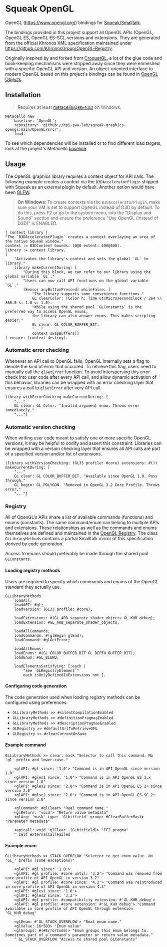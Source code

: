 # Squeak OpenGL
OpenGL (https://www.opengl.org/) bindings for [Squeak/Smalltalk].

The bindings provided in this project support all OpenGL APIs (OpenGL, OpenGL ES, OpenGL ES-SC), versions and extensions. They are generated from the official Khronos XML specification maintained under https://github.com/KhronosGroup/OpenGL-Registry.

Originally inspired by and forked from [CroquetGL], a lot of the glue code and book-keeping mechanisms were stripped away since they were enmeshed with a specific OpenGL API and version. An object-oriented interface to modern OpenGL based on this project's bindings can be found in [OpenGL Objects][OpenGLObjects].

## Installation

> Requires at least [metacello@`88e4d13`](https://github.com/Metacello/metacello/commit/88e4d1341906b1eb591ba4f05a5df10d021cc2a9) on Windows.

```smalltalk
Metacello new
	baseline: 'OpenGL';
	repository: 'github://hpi-swa-lab/squeak-graphics-opengl:main/OpenGL/src/';
	load.
```

To see which dependencies will be installed or to find different load targets, look at the project's Metacello [baseline](./src/BaselineOfOpenGL/BaselineOfOpenGL.class.st).

## Usage
The OpenGL graphics library requires a context object for API calls. The following example creates a context via the `B3DAcceleratorPlugin` shipped with Squeak as an external plugin by default. Another option would have been [GLFW].

> **On Windows**: To create contexts via the `B3DAcceleratorPlugin`, make sure your VM is set to support OpenGL instead of D3D by default. To do this, press F2 or go to the system menu, into the "Display and Sound" section and ensure the preference "Use OpenGL (instead of D3D)" is ENABLED.

```smalltalk
| context library |
"The `B3DAcceleratorPlugin` creates a context overlaying an area of the native Squeak window."
context := B3DContext bounds: (0@0 extent: 400@400).
library := context library.
[
	"Activates the library's context and sets the global `GL` to library."
	library makeCurrentDuring: [
		"During this block, we can refer to our library using the global variable `GL`."
		"Users can now call API functions on the global variable `GL`."
		[Sensor anyButtonPressed] whileFalse: [
			"The library supports some convenience functions."
			GL clearColor: (Color h: Time utcMicrosecondClock / 2e4 \\ 360.0 s: 1.0 v: 1.0).
			"While using the shared pool `GLConstants` is the preferred way to access OpenGL enums,
			the library can also answer enums. This makes scripting easier."
			GL clear: GL COLOR_BUFFER_BIT.
			"..."
			context swapBuffers]]
] ensure: [context destroy].
```

### Automatic error checking
Whenever an API call to OpenGL fails, OpenGL internally sets a flag to denote the kind of error that occurred. To retrieve this flag, users need to manually call the `glGetError` function. To avoid interspersing this error check into user code after every API call, and allow dynamic activation of this behavior, libraries can be wrapped with an error checking layer that ensures a call to `glGetError` after very API call.

```smalltalk
library withErrorChecking makeCurrentDuring: [
	"..."
	GL clear: GL Color. "Invalid argument enum. Throws error immediately."
	"..."]
```

### Automatic version checking
When writing user code meant to satisfy one or more specific OpenGL versions, it may be helpful to codify and assert this constraint. Libraries can be wrapped with a version checking layer that ensures all API calls are part of a specified version and/or list of extensions.

```smalltalk
(library withVersionChecking: (GL33 profile: #core) extensions: #()) makeCurrentDuring: [
	"..."
	GL clear: GL COLOR_BUFFER_BIT. "Available since OpenGL 1.0. Pass through."
	GL begin: GL_POLYGON. "Removed in OpenGL 3.2 Core Profile. Throws error."
	"..."]
```

### Registry
All of OpenGL's APIs share a list of available commands (functions) and enums (constants). The same command/enum can belong to multiple APIs and extensions. These relationships as well as the commands and enums themselves are defined and maintained in the [OpenGL Registry]. The class `GLLibraryMethods` contains a partial Smalltalk mirror of this specification derived by code generation.

Access to enums should preferably be made through the shared pool `GLConstants`.

#### Loading registry methods
Users are required to specify which commands and enums of the OpenGL standard they actually use.

```smalltalk
GLLibraryMethods
	loadAll;
	loadAPI: #gl;
	loadVersion: (GL33 profile: #core);

	loadExtensions: #(GL_ARB_separate_shader_objects GL_KHR_debug);
	loadExtension: #GL_ARB_separate_shader_objects;

	loadAllCommands;
	loadCommands: #(glBegin glEnd);
	loadCommand: #glGetError;

	loadAllEnums;
	loadEnums: #(GL_COLOR_BUFFER_BIT GL_DEPTH_BUFFER_BIT);
	loadEnum: #GL_BLEND;

	loadElementsSatisfying: [:each |
		"see `GLRegistryElement`"
		each isOnlyDefinedInExtensions not ].
```

#### Configuring code generation
The code generation used when loading registry methods can be configured using preferences:
* `GLLibraryMethods >> #silentCompilationEnabled`
* `GLLibraryMethods >> #definitionPragmasEnabled`
* `GLLibraryMethods >> #descriptionPragmasEnabled`
* `GLRegistry >> #defaultUrlToRetrieveXML`
* `GLRegistry >> #clearCurrentOnSave`

#### Example command
```smalltalk
GLLibraryMethods >> clear: mask "Selector to call this command. No 'gl' prefix and lower-case."

	<glAPI: #gl since: '1.0'> "Command is in API OpenGL since version 1.0"
	<glAPI: #gles1 since: '1.0'> "Command is in API OpenGL ES 1.x since version 1.0"
	<glAPI: #gles2 since: '2.0'> "Command is in API OpenGL ES 2+ since version 2.0"
	<glAPI: #glsc2 since: '2.0'> "Command is in API OpenGL ES-SC 2+ since version 2.0"
	
	<glCommand: #glClear> "Real command name."
	<glReturn: 'void'> "Return value metadata"
	<glArg: 'mask' type: 'GLbitfield' group: #ClearBufferMask> "Parameter metadata"
	
	<apicall: void 'glClear' (GLbitfield)> "FFI pragma"
	^ self externalCallFailed
```

#### Example enum
```smalltalk
GLLibraryMethods >> STACK_OVERFLOW "Selector to get enum value. No 'GL_' prefix (some exceptions)"

	<glAPI: #gl since: '1.0'>
	<glAPI: #gl profile: #core until: '3.2'> "Command was removed from core profile of API OpenGL in version 3.2"
	<glAPI: #gl profile: #core since: '4.3'> "Command was reintroduced in core profile of API OpenGL in version 4.3"
	<glAPI: #gles1 since: '1.0'>
	<glAPI: #gles2 since: '3.2'>
	<glAPI: #gl profile: #compatibility extension: #'GL_KHR_debug'>
	<glAPI: #gl profile: #core extension: #'GL_KHR_debug'> "Command available in core profile of API OpenGL through extension 'GL_KHR_debug"
	
	<glEnum: #'GL_STACK_OVERFLOW'> "Real enum name."
	<glValue: 16r503> "Enum value"
	<glGroups: #(#ErrorCode)> "Enum groups this enum belongs to. Sometimes part of a command's parameter or return value metadata."
	^ GL_STACK_OVERFLOW "Access to shared pool GLConstants"
```

<!-- references -->
[Squeak/Smalltalk]: https://squeak.org
[CroquetGL]: http://www.squeaksource.com/CroquetGL.html
[OpenGLObjects]: ../OpenGLObjects
[GLFW]: ../GLFW
[OpenGL Registry]: https://github.com/KhronosGroup/OpenGL-Registry